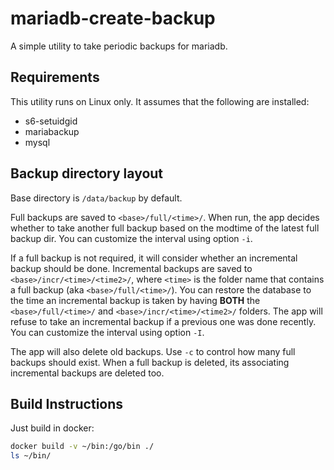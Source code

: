 mariadb-create-backup
=====================
A simple utility to take periodic backups for mariadb.

Requirements
------------
This utility runs on Linux only. It assumes that the following are installed:
- s6-setuidgid
- mariabackup
- mysql

Backup directory layout
-----------------------
Base directory is `/data/backup` by default.

Full backups are saved to `<base>/full/<time>/`. When run, the app decides whether to take another 
full backup based on the modtime of the latest full backup dir. You can customize the interval using 
option `-i`.

If a full backup is not required, it will consider whether an incremental backup should be done. Incremental 
backups are saved to `<base>/incr/<time>/<time2>/`, where `<time>` is the folder name that contains a full 
backup (aka `<base>/full/<time>/`). You can restore the database to the time an incremental backup is taken 
by having **BOTH** the `<base>/full/<time>/` and `<base>/incr/<time>/<time2>/` folders. The app will refuse 
to take an incremental backup if a previous one was done recently. You can customize the interval using 
option `-I`.

The app will also delete old backups. Use `-c` to control how many full backups should exist. When a full 
backup is deleted, its associating incremental backups are deleted too.

Build Instructions
------------------
Just build in docker:

```bash
docker build -v ~/bin:/go/bin ./
ls ~/bin/
```








